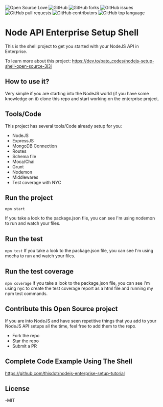 ![Open Source Love](https://img.shields.io/badge/Open%20Source-%E2%9D%A4-red.svg)
![GitHub](https://img.shields.io/github/license/thisdot/node-enterprise-setup-shell.svg)
![GitHub forks](https://img.shields.io/github/forks/thisdot/node-enterprise-setup-shell.svg)
![GitHub issues](https://img.shields.io/github/issues/thisdot/node-enterprise-setup-shell.svg)
![GitHub pull requests](https://img.shields.io/github/issues-pr/thisdot/node-enterprise-setup-shell.svg)
![GitHub contributors](https://img.shields.io/github/contributors/thisdot/node-enterprise-setup-shell.svg)
![GitHub top language](https://img.shields.io/github/languages/top/thisdot/node-enterprise-setup-shell.svg)

# Node API Enterprise Setup Shell

This is the shell project to get you started with your NodeJS API in Enterprise.

To learn more about this project: https://dev.to/pato_codes/nodejs-setup-shell-open-source-3j3i

## How to use it?

Very simple if you are starting into the NodeJS world (if you have some knowledge on it) clone this repo and start working on the enterprise project.

## Tools/Code

This project has several tools/Code already setup for you:

<ul>
    <li>NodeJS</li>
    <li>ExpressJS</li>
    <li>MongoDB Connection</li>
    <li>Routes</li>
    <li>Schema file</li>
    <li>Moca/Chai</li>
    <li>Grunt</li>
    <li>Nodemon</li>
    <li>Middlewares</li>
    <li>Test coverage with NYC</li>
</ul>

## Run the project

`npm start`

If you take a look to the package.json file, you can see I'm using nodemon to run and watch your files.

## Run the test

`npm test`
If you take a look to the package.json file, you can see I'm using mocha to run and watch your files.

## Run the test coverage

`npm coverage`
If you take a look to the package.json file, you can see I'm using nyc to create the test coverage report as a html file and running my npm test commands.

## Contribute this Open Source project

If you are into NodeJS and have seen repetitive things that you add to your NodeJS API setups all the time, feel free to add them to the repo.

<ul>
    <li>Fork the repo</li>
    <li>Star the repo</li>
    <li>Submit a PR</li>
</ul>

## Complete Code Example Using The Shell
https://github.com/thisdot/nodejs-enterprise-setup-tutorial

## License

-MIT
